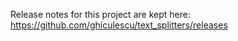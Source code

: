 Release notes for this project are kept here: https://github.com/ghiculescu/text_splitters/releases
